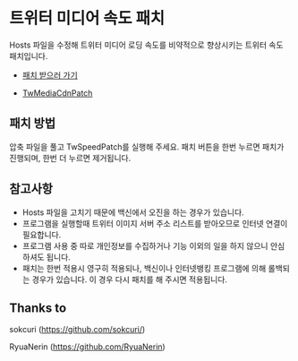 # 트위터 미디어 속도 패치
Hosts 파일을 수정해 트위터 미디어 로딩 속도를 비약적으로 향상시키는 트위터 속도 패치입니다.

* [패치 받으러 가기](https://github.com/ek2rlstk/TwimgSpeedPatch/releases)

* [TwMediaCdnPatch](https://github.com/ek2rlstk/TwimgCdnPatch/)

## 패치 방법
압축 파일을 풀고 TwSpeedPatch를 실행해 주세요.
패치 버튼을 한번 누르면 패치가 진행되며, 한번 더 누르면 제거됩니다.

## 참고사항
* Hosts 파일을 고치기 때문에 백신에서 오진을 하는 경우가 있습니다. 
* 프로그램을 실행할때 트위터 이미지 서버 주소 리스트를 받아오므로 인터넷 연결이 필요합니다.
* 프로그램 사용 중 따로 개인정보를 수집하거나 기능 이외의 일을 하지 않으니 안심하셔도 됩니다.
* 패치는 한번 적용시 영구히 적용되나, 백신이나 인터넷뱅킹 프로그램에 의해 롤백되는 경우가 있습니다. 이 경우 다시 패치를 해 주시면 적용됩니다.

## Thanks to
sokcuri (https://github.com/sokcuri/)

RyuaNerin (https://github.com/RyuaNerin)
